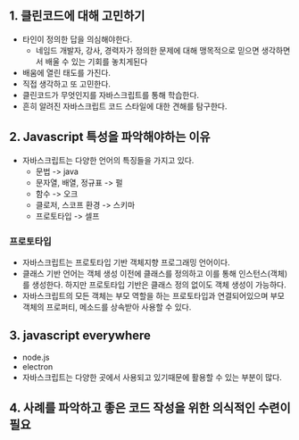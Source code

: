 ## 1. 클린코드에 대해 고민하기
- 타인이 정의한 답을 의심해야한다.
    - 네임드 개발자, 강사, 경력자가 정의한 문제에 대해 맹목적으로 믿으면 생각하면서 배울 수 있는 기회를 놓치게된다
- 배움에 열린 태도를 가진다.
- 직접 생각하고 또 고민한다.
- 클린코드가 무엇인지를 자바스크립트를 통해 학습한다.
- 흔히 알려진 자바스크립트 코드 스타일에 대한 견해를 탐구한다.

## 2. Javascript 특성을 파악해야하는 이유
- 자바스크립트는 다양한 언어의 특징들을 가지고 있다.
  - 문법 -> java
  - 문자열, 배열, 정규표 -> 펄
  - 함수 -> 오크
  - 클로저, 스코프 환경 -> 스키마
  - 프로토타입 -> 셀프

### 프로토타입
- 자바스크립트는 프로토타입 기반 객체지향 프로그래밍 언어이다.
- 클래스 기반 언어는 객체 생성 이전에 클래스를 정의하고 이를 통해 인스턴스(객체)를 생성한다. 하지만 프로토타입 기반은 클래스 정의 없이도 객체 생성이 가능하다.
- 자바스크립트의 모든 객체는 부모 역할을 하는 프로토타입과 연결되어있으며 부모 객체의 프로퍼티, 메소드를 상속받아 사용할 수 있다.

## 3. javascript everywhere
- node.js
- electron
- 자바스크립트는 다양한 곳에서 사용되고 있기때문에 활용할 수 있는 부분이 많다.

## 4. 사례를 파악하고 좋은 코드 작성을 위한 의식적인 수련이 필요

